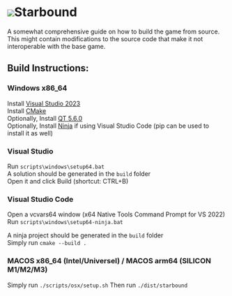 
<h1><img src=https://images.weserv.nl/?url=https://github.com/rwf93/starbound/blob/master/logo.png?raw=true?v=4&h=24&w=24&fit=cover&mask=circle&maxage=7d>Starbound</h1>

A somewhat comprehensive guide on how to build the game from source.  
This might contain modifications to the source code that make it not interoperable with the base game.

## Build Instructions:
### Windows x86_64
Install [Visual Studio 2023](https://c2rsetup.officeapps.live.com/c2r/downloadVS.aspx?sku=community&channel=Release&version=VS2022&source=VSLandingPage&add=Microsoft.VisualStudio.Workload.ManagedDesktop&add=Microsoft.VisualStudio.Workload.Azure&add=Microsoft.VisualStudio.Workload.NetWeb&includeRecommended=true&cid=2030)  
Install [CMake](https://github.com/Kitware/CMake/releases/download/v3.27.0-rc2/cmake-3.27.0-rc2-windows-x86_64.msi)  
Optionally, Install [QT 5.6.0](https://download.qt.io/new_archive/qt/5.6/5.6.0/qt-opensource-windows-x86-msvc2015_64-5.6.0.exe)  
Optionally, Install [Ninja](https://github.com/ninja-build/ninja/releases) if using Visual Studio Code (pip can be used to install it as well)

### Visual Studio

Run ``scripts\windows\setup64.bat``  
A solution should be generated in the ``build`` folder  
Open it and click Build (shortcut: CTRL+B)

### Visual Studio Code
Open a vcvars64 window (x64 Native Tools Command Prompt for VS 2022)  
Run ``scripts\windows\setup64-ninja.bat``  

A ninja project should be generated in the ``build`` folder  
Simply run ``cmake --build .``

### MACOS x86_64 (Intel/Universel) / MACOS arm64 (SILICON M1/M2/M3)
Simply run ``./scripts/osx/setup.sh``
Then run ``./dist/starbound``